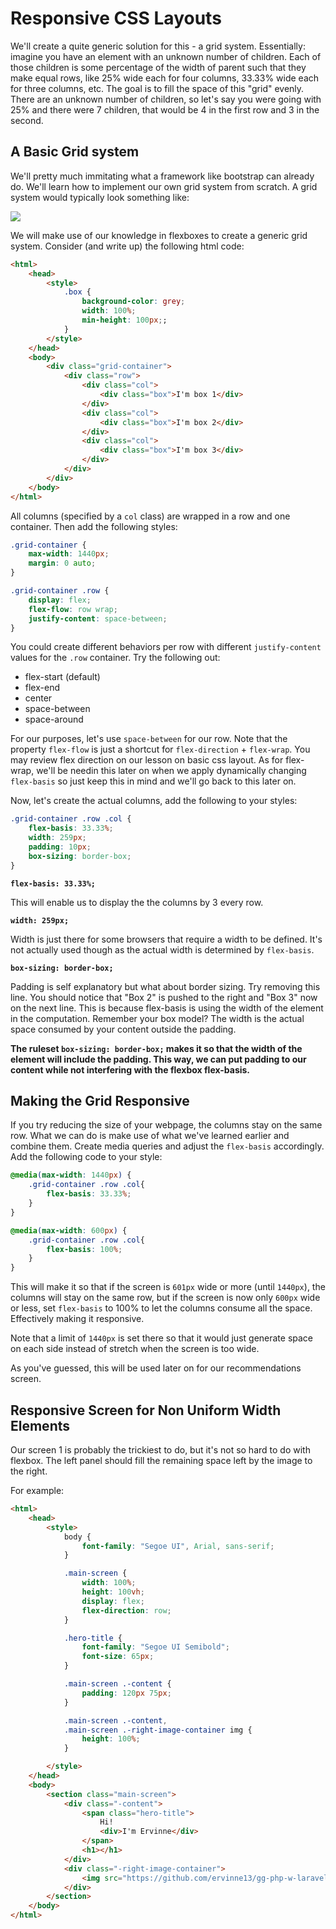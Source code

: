 # Responsive CSS Layouts

We'll create a quite generic solution for this - a grid system. Essentially: imagine you have an element with an unknown number of children. Each of those children is some percentage of the width of parent such that they make equal rows, like 25% wide each for four columns, 33.33% wide each for three columns, etc. The goal is to fill the space of this "grid" evenly. There are an unknown number of children, so let's say you were going with 25% and there were 7 children, that would be 4 in the first row and 3 in the second.

## A Basic Grid system

We'll pretty much immitating what a framework like bootstrap can already do. We'll learn how to implement our own grid system from scratch. A grid system would typically look something like:

![](https://a8q8p3f5.stackpathcdn.com/wp-content/uploads/2015/07/Bootstrap-grid.png)

We will make use of our knowledge in flexboxes to create a generic grid system. Consider (and write up) the following html code:

```html
<html>
    <head>
        <style>
            .box {
                background-color: grey;
                width: 100%;
                min-height: 100px;;
            }
        </style>
    </head>
    <body>
        <div class="grid-container">
            <div class="row">
                <div class="col">
                    <div class="box">I'm box 1</div>
                </div>
                <div class="col">
                    <div class="box">I'm box 2</div>
                </div>
                <div class="col">
                    <div class="box">I'm box 3</div>
                </div>
            </div>
        </div>
    </body>
</html>
```

All columns (specified by a `col` class) are wrapped in a row and one container. Then add the following styles:

```css
.grid-container {
    max-width: 1440px;
    margin: 0 auto;
}

.grid-container .row {
    display: flex;
    flex-flow: row wrap;
    justify-content: space-between;
}
```

You could create different behaviors per row with different `justify-content` values for the `.row` container. Try the following out:

- flex-start (default)
- flex-end
- center
- space-between
- space-around

For our purposes, let's use `space-between` for our row. Note that the property `flex-flow` is just a shortcut for `flex-direction` + `flex-wrap`. You may review flex direction on our lesson on basic css layout. As for flex-wrap, we'll be needin this later on when we apply dynamically changing `flex-basis` so just keep this in mind and we'll go back to this later on.

Now, let's create the actual columns, add the following to your styles:

```css
.grid-container .row .col {
    flex-basis: 33.33%;
    width: 259px;
    padding: 10px;
    box-sizing: border-box;
}
```

__`flex-basis: 33.33%;`__

This will enable us to display the the columns by 3 every row.

__`width: 259px;`__

Width is just there for some browsers that require a width to be defined. It's not actually used though as the actual width is determined by `flex-basis`.

__`box-sizing: border-box;`__

Padding is self explanatory but what about border sizing. Try removing this line. You should notice that "Box 2" is pushed to the right and "Box 3" now on the next line. This is because flex-basis is using the width of the element in the computation. Remember your box model? The width is the actual space consumed by your content outside the padding.

__The ruleset `box-sizing: border-box;` makes it so that the width of the element will include the padding. This way, we can put padding to our content while not interfering with the flexbox flex-basis.__

## Making the Grid Responsive

If you try reducing the size of your webpage, the columns stay on the same row. What we can do is make use of what we've learned earlier and combine them. Create media queries and adjust the `flex-basis` accordingly. Add the following code to your style:

```css
@media(max-width: 1440px) {
    .grid-container .row .col{
        flex-basis: 33.33%;
    }
}

@media(max-width: 600px) {
    .grid-container .row .col{
        flex-basis: 100%;
    }
}
```

This will make it so that if the screen is `601px` wide or more (until `1440px`), the columns will stay on the same row, but if the screen is now only `600px` wide or less, set `flex-basis` to 100% to let the columns consume all the space. Effectively making it responsive.

Note that a limit of `1440px` is set there so that it would just generate space on each side instead of stretch when the screen is too wide.

As you've guessed, this will be used later on for our recommendations screen.

## Responsive Screen for Non Uniform Width Elements

Our screen 1 is probably the trickiest to do, but it's not so hard to do with flexbox. The left panel should fill the remaining space left by the image to the right.

For example:

```html
<html>
    <head>
        <style>
            body {
                font-family: "Segoe UI", Arial, sans-serif;
            }

            .main-screen {
                width: 100%;
                height: 100vh;
                display: flex;
                flex-direction: row;
            }

            .hero-title {
                font-family: "Segoe UI Semibold";
                font-size: 65px;
            }

            .main-screen .-content {
                padding: 120px 75px;
            }

            .main-screen .-content, 
            .main-screen .-right-image-container img {
                height: 100%;
            }

        </style>
    </head>
    <body>
        <section class="main-screen">
            <div class="-content">
                <span class="hero-title">
                    Hi!
                    <div>I'm Ervinne</div>
                </span>
                <h1></h1>
            </div>
            <div class="-right-image-container">
                <img src="https://github.com/ervinne13/gg-php-w-laravel-workshop/blob/master/img/Sodusta,%20Ervinne.jpg?raw=true">
            </div>
        </section>
    </body>
</html>
```